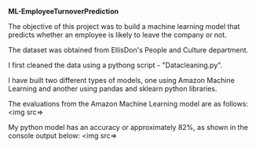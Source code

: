 <heading> <b> ML-EmployeeTurnoverPrediction </b> </heading>

The objective of this project was to build a machine learning model that predicts whether an employee is likely to leave the company or not.

The dataset was obtained from EllisDon's People and Culture department.

I first cleaned the data using a pythong script - "Datacleaning.py".

I have built two different types of models, one using Amazon Machine Learning and another using pandas and sklearn python libraries.

The evaluations from the Amazon Machine Learning model are as follows:
<img src=></img>

My python model has an accuracy or approximately 82%, as shown in the console output below:
<img src=></img>
